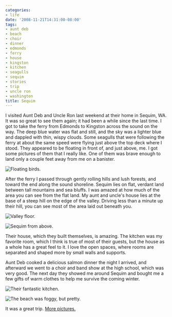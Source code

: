 ```yaml
---
categories:
- life
date: '2008-11-21T14:31:00-08:00'
tags:
- aunt deb
- beach
- choir
- dinner
- edmonds
- ferry
- house
- kingston
- kitchen
- seagulls
- sequim
- stories
- trip
- uncle ron
- washington
title: Sequim
---
```


I visited Aunt Deb and Uncle Ron last weekend at their home in Sequim, WA. It was so great to see them again; it had been a while since the last time. I got to take the ferry from Edmonds to Kingston across the sound on the way. The deep blue water was flat and still, and the sky was a lighter blue and dappled with thin, wispy clouds. Some seagulls that were following the ferry at about the same speed were flying just above the top deck where I stood. They appeared to be floating in front of, and just above, me. I got some pictures of them that I really like. One of them was brave enough to land only a couple feet away from me on a banister.

![Floating birds.](https://im1.shutterfly.com/procgtaserv/47b8cf37b3127cce98548a130f1e00000046100AbOGTdm3cM2Tg "Floating birds.")

After the ferry I passed through gently rolling hills and lush forests, and toward the end along the sound shoreline. Sequim lies on flat, verdant land between tall mountains and sea bluffs. I was amazed at how much of the area you can see from the flat land. My aunt and uncle's house lies at the base of a steep hill on the edge of the valley. Driving less than a minute up their hill, you can see most of the area laid out beneath you.

![Valley floor.](https://im1.shutterfly.com/procgtaserv/47b8cf37b3127cce98548afe8ec300000046100AbOGTdm3cM2Tg "Valley floor.")

![Sequim from above.](https://im1.shutterfly.com/procgtaserv/47b8cf37b3127cce98548afa8ec700000046100AbOGTdm3cM2Tg "Sequim from above.")

Their house, which they built themselves, is amazing. The kitchen was my favorite room, which I think is true of most of their guests, but the house as a whole has a great feel to it. I love the open spaces, where rooms are separated and shaped more by small walls and supports.

Aunt Deb cooked a delicious salmon dinner the night I arrived, and afterward we went to a choir and band show at the high school, which was very good. The next day they showed me around Sequim and bought me a few gifts of warm clothes to help me survive the coming winter.

![Their fantastic kitchen.](https://im1.shutterfly.com/procgtaserv/47b8cf37b3127cce98548a1b0f1600000046100AbOGTdm3cM2Tg "Their fantastic kitchen.")

![The beach was foggy, but pretty.](https://im1.shutterfly.com/procgtaserv/47b8cf37b3127cce98548af08ecd00000046100AbOGTdm3cM2Tg "The beach was foggy, but pretty.")

It was a great trip. [More pictures.](https://faught.shutterfly.com/106)
